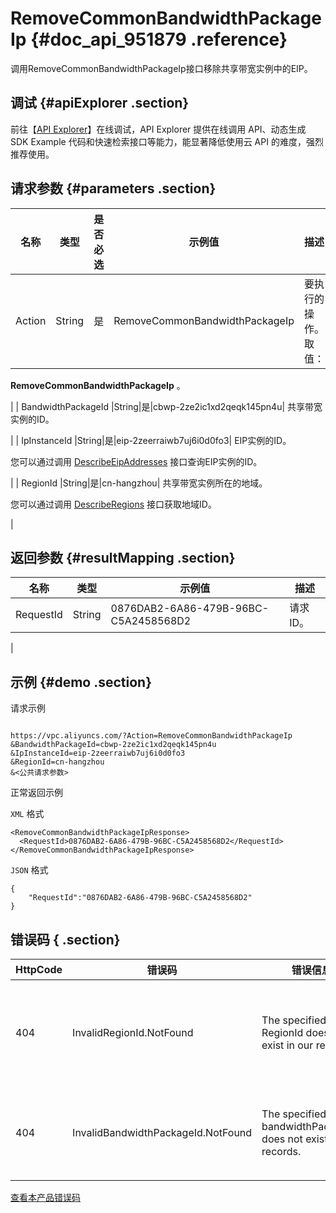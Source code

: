 # RemoveCommonBandwidthPackageIp {#doc_api_951879 .reference}

调用RemoveCommonBandwidthPackageIp接口移除共享带宽实例中的EIP。

## 调试 {#apiExplorer .section}

前往【[API Explorer](https://api.aliyun.com/#product=Vpc&api=RemoveCommonBandwidthPackageIp)】在线调试，API Explorer 提供在线调用 API、动态生成 SDK Example 代码和快速检索接口等能力，能显著降低使用云 API 的难度，强烈推荐使用。

## 请求参数 {#parameters .section}

|名称|类型|是否必选|示例值|描述|
|--|--|----|---|--|
| Action |String|是|RemoveCommonBandwidthPackageIp| 要执行的操作。 取值：

  **RemoveCommonBandwidthPackageIp** 。

 |
| BandwidthPackageId |String|是|cbwp-2ze2ic1xd2qeqk145pn4u| 共享带宽实例的ID。

 |
| IpInstanceId |String|是|eip-2zeerraiwb7uj6i0d0fo3| EIP实例的ID。

 您可以通过调用 [DescribeEipAddresses](~~36018~~) 接口查询EIP实例的ID。

 |
| RegionId |String|是|cn-hangzhou| 共享带宽实例所在的地域。

 您可以通过调用 [DescribeRegions](~~36063~~) 接口获取地域ID。

 |

## 返回参数 {#resultMapping .section}

|名称|类型|示例值|描述|
|--|--|---|--|
|RequestId|String|0876DAB2-6A86-479B-96BC-C5A2458568D2| 请求ID。

 |

## 示例 {#demo .section}

请求示例

``` {#request_demo}

https://vpc.aliyuncs.com/?Action=RemoveCommonBandwidthPackageIp
&BandwidthPackageId=cbwp-2ze2ic1xd2qeqk145pn4u
&IpInstanceId=eip-2zeerraiwb7uj6i0d0fo3
&RegionId=cn-hangzhou
&<公共请求参数>

```

正常返回示例

 `XML` 格式

``` {#xml_return_success_demo}
<RemoveCommonBandwidthPackageIpResponse>
  <RequestId>0876DAB2-6A86-479B-96BC-C5A2458568D2</RequestId>
</RemoveCommonBandwidthPackageIpResponse>

```

 `JSON` 格式

``` {#json_return_success_demo}
{
	"RequestId":"0876DAB2-6A86-479B-96BC-C5A2458568D2"
}
```

## 错误码 { .section}

|HttpCode|错误码|错误信息|描述|
|--------|---|----|--|
|404|InvalidRegionId.NotFound|The specified RegionId does not exist in our records.|指定的 RegionId 不存在，请您检查此产品在该地域是否可用。|
|404|InvalidBandwidthPackageId.NotFound|The specified bandwidthPackageId does not exist in our records.|该共享带宽包不存在，请您检查输入参数是否正确。|

 [查看本产品错误码](https://error-center.aliyun.com/status/product/Vpc) 

